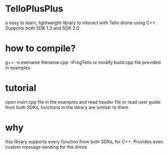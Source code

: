 # TelloPlusPlus
a easy to learn, lightweight library to interact with Tello drone using C++. Supports both SDK 1.3 and SDK 2.0

# how to compile?
g++ -o exename filename.cpp -lFrogTello
or modify build.cpp file provided in examples

# tutorial
open main.cpp file in the examples and read header file
or read user guide from both SDKs, functions in the library are similiar to them

# why
this library supports every function from both SDKs, for C++. Provides even custom message sending for the drone

